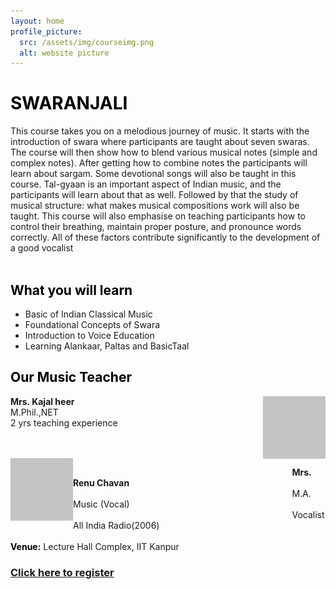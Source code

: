 ```yaml
---
layout: home
profile_picture:
  src: /assets/img/courseimg.png
  alt: website picture
---
```


# <span style="color: Black">**SWARANJALI**</span>

This course takes you on a melodious 
journey of music. It starts with the introduction of 
swara where participants are taught about seven 
swaras. The course will then show how to blend 
various musical notes (simple and complex notes). 
After getting how to combine notes the 
participants will learn about sargam. Some 
devotional songs will also be taught in this course. 
Tal-gyaan is an important aspect of Indian music, 
and the participants will learn about that as well. 
Followed by that the study of musical structure: 
what makes musical compositions work will also 
be taught.
This course will also emphasise on teaching 
participants how to control their breathing, 
maintain proper posture, and pronounce words 
correctly. All of these factors contribute 
significantly to the development of a good 
vocalist
<br>
<br>

## <span style="color: Black">**What you will learn**</span>
- Basic of Indian Classical Music
- Foundational Concepts of Swara
- Introduction to Voice Education
- Learning Alankaar, Paltas and BasicTaal

## <span style="color: Black">**Our Music Teacher**</span>

<img align="right" width="100" height="100" src="assets/img/kajal.png">

**Mrs. Kajal heer**
<br>M.Phil.,NET
<br>2 yrs teaching experience

<br/>
<br/>

<img align="left" width="100" height="100" src="assets/img/renu.png">

&nbsp;&nbsp;&nbsp;&nbsp;&nbsp;&nbsp;&nbsp;&nbsp;&nbsp;&nbsp;&nbsp;&nbsp;&nbsp;&nbsp;
&nbsp;&nbsp;&nbsp;&nbsp;&nbsp;&nbsp;&nbsp;&nbsp;&nbsp;&nbsp;&nbsp;&nbsp;&nbsp;&nbsp;
&nbsp;&nbsp;&nbsp;&nbsp;&nbsp;&nbsp;&nbsp;&nbsp;&nbsp;&nbsp;&nbsp;&nbsp;&nbsp;&nbsp;
&nbsp;&nbsp;&nbsp;&nbsp;&nbsp;&nbsp;&nbsp;&nbsp;&nbsp;&nbsp;&nbsp;&nbsp;&nbsp;&nbsp;
&nbsp;&nbsp;&nbsp;&nbsp;&nbsp;&nbsp;&nbsp;&nbsp;&nbsp;&nbsp;&nbsp;&nbsp;&nbsp;&nbsp;
&nbsp;&nbsp;&nbsp;&nbsp;&nbsp;&nbsp;&nbsp;&nbsp;&nbsp;&nbsp;&nbsp;&nbsp;&nbsp;&nbsp;**Mrs. Renu Chavan**
<br>&nbsp;&nbsp;&nbsp;&nbsp;&nbsp;&nbsp;&nbsp;&nbsp;&nbsp;&nbsp;&nbsp;&nbsp;&nbsp;&nbsp;
&nbsp;&nbsp;&nbsp;&nbsp;&nbsp;&nbsp;&nbsp;&nbsp;&nbsp;&nbsp;&nbsp;&nbsp;&nbsp;&nbsp;
&nbsp;&nbsp;&nbsp;&nbsp;&nbsp;&nbsp;&nbsp;&nbsp;&nbsp;&nbsp;&nbsp;&nbsp;&nbsp;&nbsp;
&nbsp;&nbsp;&nbsp;&nbsp;&nbsp;&nbsp;&nbsp;&nbsp;&nbsp;&nbsp;&nbsp;&nbsp;&nbsp;&nbsp;
&nbsp;&nbsp;&nbsp;&nbsp;&nbsp;&nbsp;&nbsp;&nbsp;&nbsp;&nbsp;&nbsp;&nbsp;&nbsp;&nbsp;
&nbsp;&nbsp;&nbsp;&nbsp;&nbsp;&nbsp;&nbsp;&nbsp;&nbsp;&nbsp;&nbsp;&nbsp;&nbsp;&nbsp;M.A. Music (Vocal)
<br>&nbsp;&nbsp;&nbsp;&nbsp;&nbsp;&nbsp;&nbsp;&nbsp;&nbsp;&nbsp;&nbsp;&nbsp;&nbsp;&nbsp;
&nbsp;&nbsp;&nbsp;&nbsp;&nbsp;&nbsp;&nbsp;&nbsp;&nbsp;&nbsp;&nbsp;&nbsp;&nbsp;&nbsp;
&nbsp;&nbsp;&nbsp;&nbsp;&nbsp;&nbsp;&nbsp;&nbsp;&nbsp;&nbsp;&nbsp;&nbsp;&nbsp;&nbsp;
&nbsp;&nbsp;&nbsp;&nbsp;&nbsp;&nbsp;&nbsp;&nbsp;&nbsp;&nbsp;&nbsp;&nbsp;&nbsp;&nbsp;
&nbsp;&nbsp;&nbsp;&nbsp;&nbsp;&nbsp;&nbsp;&nbsp;&nbsp;&nbsp;&nbsp;&nbsp;&nbsp;&nbsp;
&nbsp;&nbsp;&nbsp;&nbsp;&nbsp;&nbsp;&nbsp;&nbsp;&nbsp;&nbsp;&nbsp;&nbsp;&nbsp;&nbsp;Vocalist All India Radio(2006)
<br/>
<br/>
<span style="color: Black">**Venue:**</span>  Lecture Hall Complex, IIT Kanpur

### [Click here to register](https://forms.office.com/Pages/ResponsePage.aspx?id=K9i8nnE6v0mJHobYGaCRHN8TzNH2g-9HraCOkRHfCodUN01aMzdXTlNST0hKSDdCVDdGR0NBOFJHTy4u)